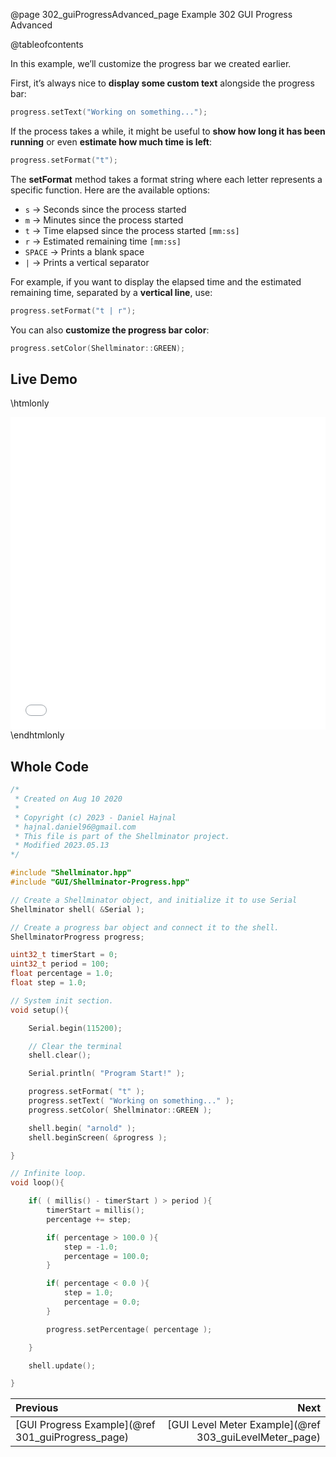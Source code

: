 @page 302_guiProgressAdvanced_page Example 302 GUI Progress Advanced

@tableofcontents

In this example, we’ll customize the progress bar we created earlier.  

First, it’s always nice to **display some custom text** alongside the progress bar:  

```cpp
progress.setText("Working on something...");
```

If the process takes a while, it might be useful to **show how long it has been running** or even **estimate how much time is left**:  

```cpp
progress.setFormat("t");
```

The **setFormat** method takes a format string where each letter represents a specific function. Here are the available options:  

- `s` → Seconds since the process started  
- `m` → Minutes since the process started  
- `t` → Time elapsed since the process started `[mm:ss]`  
- `r` → Estimated remaining time `[mm:ss]`  
- `SPACE` → Prints a blank space  
- `|` → Prints a vertical separator  

For example, if you want to display the elapsed time and the estimated remaining time, separated by a **vertical line**, use:  

```cpp
progress.setFormat("t | r");
```

You can also **customize the progress bar color**:  

```cpp
progress.setColor(Shellminator::GREEN);
```

## Live Demo

\htmlonly
<iframe id="demoFrame" src="webExamples/302_guiProgressAdvanced.html" style="height:500px;width:100%;border:none;display:block;"></iframe>
\endhtmlonly

## Whole Code

```cpp
/*
 * Created on Aug 10 2020
 *
 * Copyright (c) 2023 - Daniel Hajnal
 * hajnal.daniel96@gmail.com
 * This file is part of the Shellminator project.
 * Modified 2023.05.13
*/

#include "Shellminator.hpp"
#include "GUI/Shellminator-Progress.hpp"

// Create a Shellminator object, and initialize it to use Serial
Shellminator shell( &Serial );

// Create a progress bar object and connect it to the shell.
ShellminatorProgress progress;

uint32_t timerStart = 0;
uint32_t period = 100;
float percentage = 1.0;
float step = 1.0;

// System init section.
void setup(){

    Serial.begin(115200);

    // Clear the terminal
    shell.clear();

    Serial.println( "Program Start!" );

    progress.setFormat( "t" );
    progress.setText( "Working on something..." );
    progress.setColor( Shellminator::GREEN );

    shell.begin( "arnold" );
    shell.beginScreen( &progress );

}

// Infinite loop.
void loop(){

    if( ( millis() - timerStart ) > period ){
        timerStart = millis();
        percentage += step;

        if( percentage > 100.0 ){
            step = -1.0;
            percentage = 100.0;
        }

        if( percentage < 0.0 ){
            step = 1.0;
            percentage = 0.0;
        }

        progress.setPercentage( percentage );

    }

    shell.update();

}
```

<div class="section_buttons">
 
| Previous          |                         Next |
|:------------------|-----------------------------:|
|[GUI Progress Example](@ref 301_guiProgress_page) | [GUI Level Meter Example](@ref 303_guiLevelMeter_page) |
 
</div>